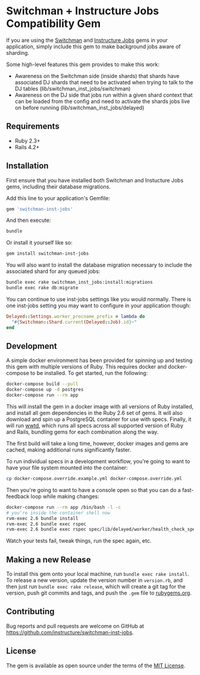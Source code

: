 # Switchman + Instructure Jobs Compatibility Gem

If you are using the [Switchman](https://github.com/instructure/switchman) and
[Instructure Jobs](https://github.com/instructure/inst-jobs) gems in your
application, simply include this gem to make background jobs aware of sharding.

Some high-level features this gem provides to make this work:

* Awareness on the Switchman side (inside shards) that shards have associated DJ shards that need to be activated when trying to talk to the DJ tables (lib/switchman_inst_jobs/switchman)
* Awareness on the DJ side that jobs run within a given shard context that can be loaded from the config
   and need to activate the shards jobs live on before running (lib/switchman_inst_jobs/delayed)

## Requirements

* Ruby 2.3+
* Rails 4.2+


## Installation

First ensure that you have installed both Switchman and Instucture Jobs gems,
including their database migrations.

Add this line to your application's Gemfile:

```ruby
gem 'switchman-inst-jobs'
```

And then execute:

```bash
bundle
```

Or install it yourself like so:

```bash
gem install switchman-inst-jobs
```

You will also want to install the database migration necessary to include the
associated shard for any queued jobs:

```bash
bundle exec rake switchman_inst_jobs:install:migrations
bundle exec rake db:migrate
```

You can continue to use inst-jobs settings like you would normally. There is one
inst-jobs setting you may want to configure in your application though:

```ruby
Delayed::Settings.worker_procname_prefix = lambda do
  "#{Switchman::Shard.current(Delayed::Job).id}~"
end
```


## Development

A simple docker environment has been provided for spinning up and testing this
gem with multiple versions of Ruby. This requires docker and docker-compose to
be installed. To get started, run the following:

```bash
docker-compose build --pull
docker-compose up -d postgres
docker-compose run --rm app
```

This will install the gem in a docker image with all versions of Ruby installed,
and install all gem dependencies in the Ruby 2.6 set of gems. It will also
download and spin up a PostgreSQL container for use with specs. Finally, it will
run [wwtd](https://github.com/grosser/wwtd), which runs all specs across all
supported version of Ruby and Rails, bundling gems for each combination along
the way.

The first build will take a long time, however, docker images and gems are
cached, making additional runs significantly faster.

To run individual specs in a development workflow, you're going to want
to have your file system mounted into the container:

```bash
cp docker-compose.override.example.yml docker-compose.override.yml
```

Then you're going to want to have a console open so that you can do a fast-feedback
loop while making changes:

```bash
docker-compose run --rm app /bin/bash -l -c
# you're inside the container shell now
rvm-exec 2.6 bundle install
rvm-exec 2.6 bundle exec rspec
rvm-exec 2.6 bundle exec rspec spec/lib/delayed/worker/health_check_spec.rb
```

Watch your tests fail, tweak things, run the spec again, etc.

## Making a new Release

To install this gem onto your local machine, run `bundle exec rake install`. To
release a new version, update the version number in `version.rb`, and then just
run `bundle exec rake release`, which will create a git tag for the version,
push git commits and tags, and push the `.gem` file to
[rubygems.org](https://rubygems.org).


## Contributing

Bug reports and pull requests are welcome on GitHub at
https://github.com/instructure/switchman-inst-jobs.


## License

The gem is available as open source under the terms of the
[MIT License](http://opensource.org/licenses/MIT).
